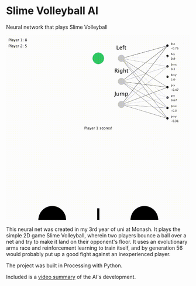 # Slime Volleyball AI
Neural network that plays Slime Volleyball

![preview](preview.gif "preview")

This neural net was created in my 3rd year of uni at Monash. It plays the simple 2D game Slime Volleyball, wherein two players bounce a ball over a net and try to make it land on their opponent's floor. It uses an evolutionary arms race and reinforcement learning to train itself, and by generation 56 would probably put up a good fight against an inexperienced player.

The project was built in Processing with Python.

Included is a [video summary](NonProcessingFiles/NeuralNetVideo.mp4) of the AI's development.
